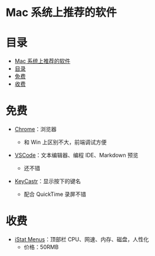 # Mac 系统上推荐的软件

# 目录

<!--ts-->
   * [Mac 系统上推荐的软件](#mac-系统上推荐的软件)
   * [目录](#目录)
   * [免费](#免费)
   * [收费](#收费)


<!--te-->

# 免费

- [Chrome](https://www.google.com/intl/en/chrome/browser/desktop/index.html?standalone=1)：浏览器

  - 和 Win 上区别不大，前端调试方便

- [VSCode](https://code.visualstudio.com/)：文本编辑器、编程 IDE、Markdown 预览

  - 还不错

- [KeyCastr](https://github.com/keycastr/keycastr)：显示按下的键名
  - 配合 QuickTime 录屏不错

# 收费

- [iStat Menus](https://bjango.com/mac/istatmenus/)：顶部栏 CPU、网速、内存、磁盘，人性化
  - 价格：50RMB
